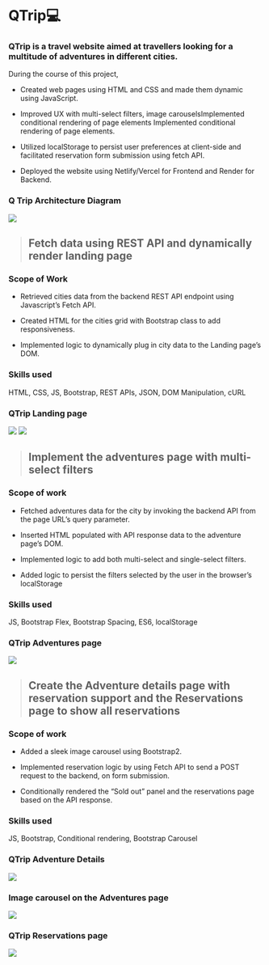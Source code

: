 # QTrip💻

### QTrip is a travel website aimed at travellers looking for a multitude of adventures in different cities. 

During the course of this project,

- Created web pages using HTML and CSS and made them dynamic using JavaScript.

- Improved UX with multi-select filters, image carouselsImplemented conditional rendering of page elements
Implemented conditional rendering of page elements.

- Utilized localStorage to persist user preferences at client-side and facilitated reservation form submission using fetch API.

- Deployed the website using Netlify/Vercel for Frontend and Render for Backend.  

### Q Trip Architecture Diagram
![](/images/Screenshot%202024-06-14%20100204.png)

 >## Fetch data using REST API and dynamically render landing page

### Scope of Work

- Retrieved cities data from the backend REST API endpoint using Javascript’s Fetch API.

- Created HTML for the cities grid with Bootstrap class to add responsiveness.

- Implemented logic to dynamically plug in city data to the Landing page’s DOM.

### Skills used

HTML, CSS, JS, Bootstrap, REST APIs, JSON, DOM Manipulation, cURL

### QTrip Landing page
![](/images/Screenshot%20(136).png)
![](/images/Screenshot%20(137).png)

>## Implement the adventures page with multi-select filters

### Scope of work

- Fetched adventures data for the city by invoking the backend API from the page URL’s query parameter.

- Inserted HTML populated with API response data to the adventure page’s DOM.

- Implemented logic to add both multi-select and single-select filters.

- Added logic to persist the filters selected by the user in the browser’s localStorage

### Skills used

JS, Bootstrap Flex, Bootstrap Spacing, ES6, localStorage

### QTrip Adventures page
![](/images/Screenshot%202024-06-14%20100257.png)


>## Create the Adventure details page with reservation support and the Reservations page to show all reservations

### Scope of work

- Added a sleek image carousel using Bootstrap2.

- Implemented reservation logic by using Fetch API to send a POST request to the backend, on form submission.

- Conditionally rendered the “Sold out” panel and the reservations page based on the API response.

### Skills used

JS, Bootstrap, Conditional rendering, Bootstrap Carousel

### QTrip Adventure Details
![](/images/Screenshot%20(138).png)

### Image carousel on the Adventures page
![](/images/Screenshot%202024-06-14%20100344.png)

### QTrip Reservations page
![](/images/Screenshot%202024-06-14%20100409.png)

